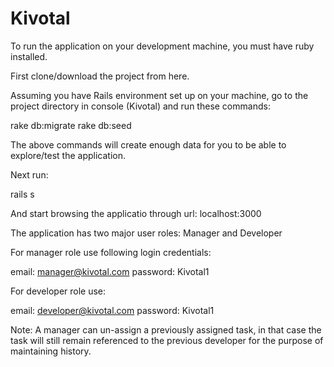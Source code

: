 # Kivotal


To run the application on your development machine, you must have ruby installed.

First clone/download the project from here.

Assuming you have Rails environment set up on your machine, go to the project directory in console (Kivotal)
and run these commands:

rake db:migrate
rake db:seed

The above commands will create enough data for you to be able to explore/test the application.

Next run:

rails s 

And start browsing the applicatio through url:  localhost:3000

The application has two major user roles: Manager and Developer

For manager role use following login credentials:

email:     manager@kivotal.com
password:  Kivotal1

For developer role use:

email:    developer@kivotal.com
password: Kivotal1

Note: A manager can un-assign a previously assigned task, in that case the task will still remain referenced to the previous developer for the purpose of maintaining history. 





